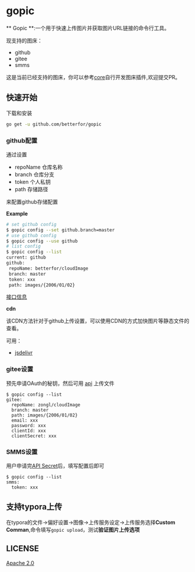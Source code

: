 # gopic

** Gopic **:一个用于快速上传图片并获取图片URL链接的命令行工具。

现支持的图床：

- github
- gitee
- smms

这是当前已经支持的图床，你可以参考[core](./core/cloud)自行开发图床插件,欢迎提交PR。

## 快速开始

下载和安装

 ```bash
go get -u github.com/betterfor/gopic
```

### github配置

通过设置

- repoName 仓库名称
- branch 仓库分支
- token 个人私钥
- path 存储路径

来配置github存储配置

**Example**

 ```bash
# set github config
$ gopic config --set github.branch=master
# use github config
$ gopic config --use github
# list config 
$ gopic config --list
current: github
github:
  repoName: betterfor/cloudImage
  branch: master
  token: xxx
  path: images/{2006/01/02}
```

[接口信息](https://docs.github.com/en/free-pro-team@latest/rest/reference/repos#create-or-update-file-contents)

**cdn**

该CDN方法针对于github上传设置，可以使用CDN的方式加快图片等静态文件的查看。

可用：

- [jsdelivr](https://www.jsdelivr.com/)

### gitee设置

预先申请OAuth的秘钥，然后可用 [api](https://gitee.com/api/v5/swagger#/postV5ReposOwnerRepoContentsPath) 上传文件

```shell
$ gopic config --list
gitee:
  repoName: zongl/cloudImage
  branch: master
  path: images/{2006/01/02}
  email: xxx
  password: xxx
  clientId: xxx
  clientSecret: xxx
```

### SMMS设置

用户申请完[API Secret](https://sm.ms/home/apitoken)后，填写配置后即可

```shell
$ gopic config --list
smms:
  token: xxx
```

## 支持typora上传

在typora的文件->偏好设置->图像->上传服务设定->上传服务选择**Custom Comman**,命令填写`gopic upload`，测试**验证图片上传选项**

## LICENSE

[Apache 2.0](https://github.com/owenthereal/goup/blob/master/LICENSE)